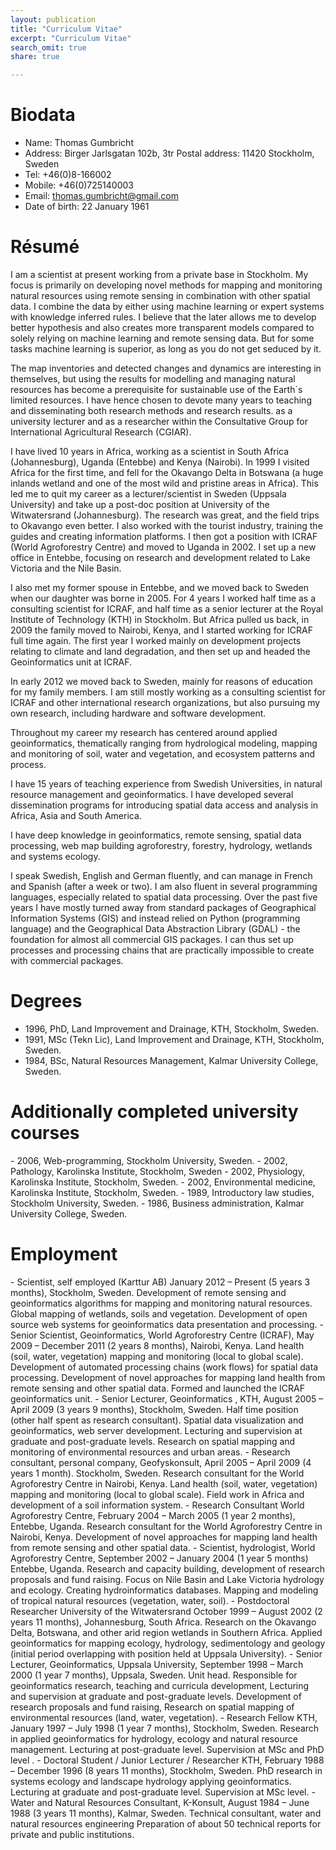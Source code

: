 ```yaml
---
layout: publication
title: "Curriculum Vitae"
excerpt: "Curriculum Vitae"
search_omit: true
share: true

---
```


<h1 class='foot-description'>Biodata</h1>

- Name: Thomas Gumbricht
- Address: Birger Jarlsgatan 102b, 3tr Postal address: 11420 Stockholm, Sweden
- Tel: +46(0)8-166002
- Mobile: +46(0)725140003
- Email: thomas.gumbricht@gmail.com
- Date of birth: 22 January 1961

<h1 class='foot-description'>Résumé</h1>

I am a scientist at present working from a private base in Stockholm. My focus is primarily on developing novel methods for mapping and monitoring natural resources using remote sensing in combination with other spatial data. I combine the data by either using machine learning or expert systems with knowledge inferred rules. I believe that the later allows me to develop better hypothesis and also creates more transparent models compared to solely relying on machine learning and remote sensing data. But for some tasks machine learning is superior, as long as you do not get seduced by it.

The map inventories and detected changes and dynamics are interesting in themselves, but using the results for modelling and managing natural resources has become a prerequisite for sustainable use of the Earth´s limited resources. I have hence chosen to devote many years to teaching and disseminating both research methods and research results. as a university lecturer and as a researcher within the Consultative Group for International Agricultural Research (CGIAR).

I have lived 10 years in Africa, working as a scientist in South Africa (Johannesburg), Uganda (Entebbe) and Kenya (Nairobi). In 1999 I visited Africa for the first time, and fell for the Okavango Delta in Botswana (a huge inlands wetland and one of the most wild and pristine areas in Africa). This led me to quit my career as a lecturer/scientist in Sweden (Uppsala University) and take up a post-doc position at University of the Witwatersrand (Johannesburg). The research was great, and the field trips to Okavango even better. I also worked with the tourist industry, training the guides and creating information platforms. I then got a position with ICRAF (World Agroforestry Centre) and moved to Uganda in 2002. I set up a new office in Entebbe, focusing on research and development related to Lake Victoria and the Nile Basin.

I also met my former spouse in Entebbe, and we moved back to Sweden when our daughter was borne in 2005. For 4 years I worked half time as a consulting scientist for ICRAF, and half time as a senior lecturer at the Royal Institute of Technology (KTH) in Stockholm. But Africa pulled us back, in 2009 the family moved to Nairobi, Kenya, and I started working for ICRAF full time again. The first year I worked mainly on development projects relating to climate and land degradation, and then set up and headed the Geoinformatics unit at ICRAF.

In early 2012 we moved back to Sweden, mainly for reasons of education for my family members. I am still mostly working as a consulting scientist for ICRAF and other international research organizations, but also pursuing my own research, including hardware and software development.

Throughout my career my research has centered around applied geoinformatics, thematically ranging from hydrological modeling, mapping and monitoring of soil, water and vegetation, and ecosystem patterns and process.

I have 15 years of teaching experience from Swedish Universities, in natural resource management and geoinformatics. I have developed several dissemination programs for introducing spatial data access and analysis in Africa, Asia and South America.

I have deep knowledge in geoinformatics, remote sensing, spatial data processing, web map building agroforestry, forestry, hydrology, wetlands and systems ecology.

I speak Swedish, English and German fluently, and can manage in French and Spanish (after a week or two). I am also fluent in several programming languages, especially related to spatial data processing. Over the past five years I have mostly turned away from standard packages of Geographical Information Systems (GIS) and instead relied on Python (programming language) and the Geographical Data Abstraction Library (GDAL) - the foundation for almost all commercial GIS packages. I can thus set up processes and processing chains that are practically impossible to create with commercial packages.

<h1 class='foot-description'>Degrees</h1>

- 1996, PhD, Land Improvement and Drainage, KTH, Stockholm, Sweden.
- 1991, MSc (Tekn Lic), Land Improvement and Drainage, KTH, Stockholm, Sweden.
- 1984, BSc, Natural Resources Management, Kalmar University College, Sweden.

<h1 class='foot-description'>Additionally completed university courses</h1>
- 2006, Web-programming, Stockholm University, Sweden.
- 2002, Pathology, Karolinska Institute, Stockholm, Sweden
- 2002, Physiology, Karolinska Institute, Stockholm, Sweden.
- 2002, Environmental medicine, Karolinska Institute, Stockholm, Sweden.
- 1989, Introductory law studies, Stockholm University, Sweden.
- 1986, Business administration, Kalmar University College, Sweden.


<h1 class='foot-description'>Employment</h1>
- Scientist, self employed (Karttur AB) January 2012 – Present (5 years 3 months), Stockholm, Sweden. Development of remote sensing and geoinformatics algorithms for mapping and monitoring natural resources. Global mapping of wetlands, soils and vegetation. Development of open source web systems for geoinformatics data presentation and processing.
- Senior Scientist, Geoinformatics, World Agroforestry Centre (ICRAF), May 2009 – December 2011 (2 years 8 months), Nairobi, Kenya. Land health (soil, water, vegetation) mapping and monitoring (local to global scale). Development of automated processing chains (work flows) for spatial data processing. Development of novel approaches for mapping land health from remote sensing and other spatial data. Formed and launched the ICRAF geoinformatics unit.
- Senior Lecturer, Geoinformatics , KTH, August 2005 – April 2009 (3 years 9 months), Stockholm, Sweden. Half time position (other half spent as research consultant). Spatial data visualization and geoinformatics, web server development. Lecturing and supervision at graduate and post-graduate levels. Research on spatial mapping and monitoring of environmental resources and urban areas.
- Research consultant, personal company, Geofyskonsult, April 2005 – April 2009 (4 years 1 month). Stockholm, Sweden. Research consultant for the World Agroforestry Centre in Nairobi, Kenya. Land health (soil, water, vegetation) mapping and monitoring (local to global scale). Field work in Africa and development of a soil information system.
-  Research Consultant World Agroforestry Centre, February 2004 – March 2005 (1 year 2 months), Entebbe, Uganda. Research consultant for the World Agroforestry Centre in Nairobi, Kenya. Development of novel approaches for mapping land health from remote sensing and other spatial data.
- Scientist, hydrologist, World Agroforestry Centre, September 2002 – January 2004 (1 year 5 months) Entebbe, Uganda. Research and capacity building, development of research proposals and fund raising. Focus on Nile Basin and Lake Victoria hydrology and ecology.   Creating hydroinformatics databases. Mapping and modeling of tropical natural resources (vegetation, water, soil).
- Postdoctoral Researcher University of the Witwatersrand October 1999 – August 2002 (2 years 11 months), Johannesburg, South Africa. Research on the Okavango Delta, Botswana, and other arid region wetlands in Southern Africa. Applied geoinformatics for mapping ecology, hydrology, sedimentology and geology (initial period overlapping with position held at Uppsala University).
- Senior Lecturer, Geoinformatics, Uppsala University, September 1998 – March 2000 (1 year 7 months), Uppsala, Sweden. Unit head. Responsible for geoinformatics research, teaching and curricula development, Lecturing and supervision at graduate and post-graduate levels. Development of research proposals and fund raising, Research on spatial mapping of environmental resources (land, water, vegetation).
-  Research Fellow KTH, January 1997 – July 1998 (1 year 7 months), Stockholm, Sweden. Research in applied geoinformatics for hydrology, ecology and natural resource management. Lecturing at post-graduate level. Supervision at MSc and PhD level .
- Doctoral Student / Junior Lecturer / Researcher KTH, February 1988 – December 1996 (8 years 11 months), Stockholm, Sweden. PhD research in systems ecology and landscape hydrology applying geoinformatics. Lecturing at graduate and post-graduate level. Supervision at MSc level.
- Water and Natural Resources Consultant, K-Konsult, August 1984 – June 1988 (3 years 11 months), Kalmar, Sweden. Technical consultant, water and natural resources engineering  Preparation of about 50 technical reports for private and public institutions.
